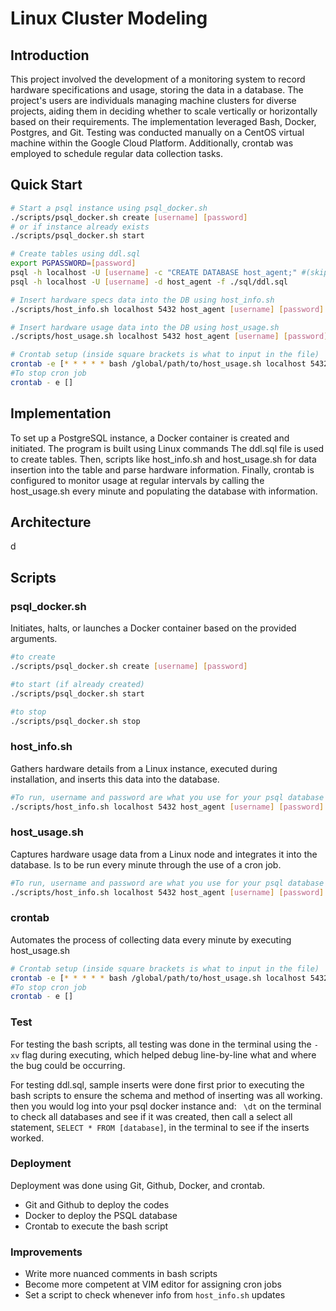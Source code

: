 # Linux Cluster Modeling
## Introduction
This project involved the development of a monitoring system to record hardware specifications and usage, 
storing the data in a database. The project's users are individuals managing machine clusters for diverse 
projects, aiding them in deciding whether to scale vertically or horizontally based on their requirements. 
The implementation leveraged Bash, Docker, Postgres, and Git. Testing was conducted manually on a CentOS virtual 
machine within the Google Cloud Platform. Additionally, crontab was employed to schedule regular data collection tasks.

## Quick Start
```bash
# Start a psql instance using psql_docker.sh
./scripts/psql_docker.sh create [username] [password]
# or if instance already exists
./scripts/psql_docker.sh start

# Create tables using ddl.sql
export PGPASSWORD=[password]
psql -h localhost -U [username] -c "CREATE DATABASE host_agent;" #(skip if already created)
psql -h localhost -U [username] -d host_agent -f ./sql/ddl.sql

# Insert hardware specs data into the DB using host_info.sh
./scripts/host_info.sh localhost 5432 host_agent [username] [password]

# Insert hardware usage data into the DB using host_usage.sh
./scripts/host_usage.sh localhost 5432 host_agent [username] [password]

# Crontab setup (inside square brackets is what to input in the file)
crontab -e [* * * * * bash /global/path/to/host_usage.sh localhost 5432 host_agent postgres password > /tmp/host_usage.log]
#To stop cron job
crontab - e []
```

## Implementation
To set up a PostgreSQL instance, a Docker container is created and initiated. The program is built using Linux commands
The ddl.sql file is used to create tables. Then, scripts like host_info.sh and host_usage.sh for data insertion into the 
table and parse hardware information.  Finally, crontab is configured to monitor usage at regular intervals by calling 
the host_usage.sh every minute and populating the database with information.

## Architecture
d

## Scripts
### psql_docker.sh
Initiates, halts, or launches a Docker container based on the provided arguments.
```bash 
#to create
./scripts/psql_docker.sh create [username] [password]

#to start (if already created)
./scripts/psql_docker.sh start

#to stop
./scripts/psql_docker.sh stop
```
### host_info.sh
Gathers hardware details from a Linux instance, executed during installation, and inserts this data into the database.
```bash 
#To run, username and password are what you use for your psql database
./scripts/host_info.sh localhost 5432 host_agent [username] [password]
```

### host_usage.sh
Captures hardware usage data from a Linux node and integrates it into the database. Is to be run every minute through the use of a cron job.
```bash 
#To run, username and password are what you use for your psql database
./scripts/host_info.sh localhost 5432 host_agent [username] [password]
```
### crontab
Automates the process of collecting data every minute by executing host_usage.sh
```bash 
# Crontab setup (inside square brackets is what to input in the file)
crontab -e [* * * * * bash /global/path/to/host_usage.sh localhost 5432 host_agent postgres password > /tmp/host_usage.log]
#To stop cron job
crontab - e []
```

### Test
For testing the bash scripts, all testing was done in the terminal using the `-xv` flag during executing, which helped debug line-by-line
what and where the bug could be occurring.

For testing ddl.sql, sample inserts were done first prior to executing the bash scripts to ensure the schema and method of inserting was all working.
then you would log into your psql docker instance and:
` \dt` on the terminal to check all databases and see if it was created, then call a select all statement, `SELECT * FROM [database]`, in the terminal to see if the inserts worked.

### Deployment
Deployment was done using Git, Github, Docker, and crontab.
+ Git and Github to deploy the codes
+ Docker to deploy the PSQL database
+ Crontab to execute the bash script

### Improvements
+ Write more nuanced comments in bash scripts
+ Become more competent at VIM editor for assigning cron jobs
+ Set a script to check whenever info from `host_info.sh` updates





